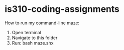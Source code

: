 # is310-coding-assignments
How to run my command-line maze:
1. Open terminal
2. Navigate to this folder
3. Run: bash maze.shx
